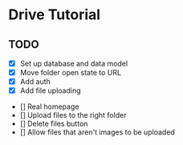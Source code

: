# Drive Tutorial

## TODO

- [x] Set up database and data model
- [x] Move folder open state to URL
- [x] Add auth
- [x] Add file uploading
- [] Real homepage
- [] Upload files to the right folder
- [] Delete files button
- [] Allow files that aren't images to be uploaded
